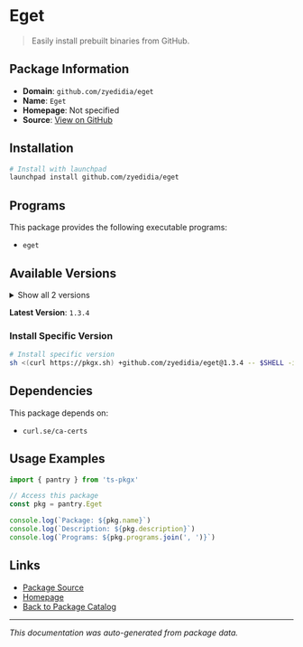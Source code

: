 # Eget

> Easily install prebuilt binaries from GitHub.

## Package Information

- **Domain**: `github.com/zyedidia/eget`
- **Name**: `Eget`
- **Homepage**: Not specified
- **Source**: [View on GitHub](https://github.com/pkgxdev/pantry/tree/main/projects/github.com/zyedidia/eget/package.yml)

## Installation

```bash
# Install with launchpad
launchpad install github.com/zyedidia/eget
```

## Programs

This package provides the following executable programs:

- `eget`

## Available Versions

<details>
<summary>Show all 2 versions</summary>

- `1.3.4`, `1.3.3`

</details>

**Latest Version**: `1.3.4`

### Install Specific Version

```bash
# Install specific version
sh <(curl https://pkgx.sh) +github.com/zyedidia/eget@1.3.4 -- $SHELL -i
```

## Dependencies

This package depends on:

- `curl.se/ca-certs`

## Usage Examples

```typescript
import { pantry } from 'ts-pkgx'

// Access this package
const pkg = pantry.Eget

console.log(`Package: ${pkg.name}`)
console.log(`Description: ${pkg.description}`)
console.log(`Programs: ${pkg.programs.join(', ')}`)
```

## Links

- [Package Source](https://github.com/pkgxdev/pantry/tree/main/projects/github.com/zyedidia/eget/package.yml)
- [Homepage](#)
- [Back to Package Catalog](../../../package-catalog.md)

---

*This documentation was auto-generated from package data.*
